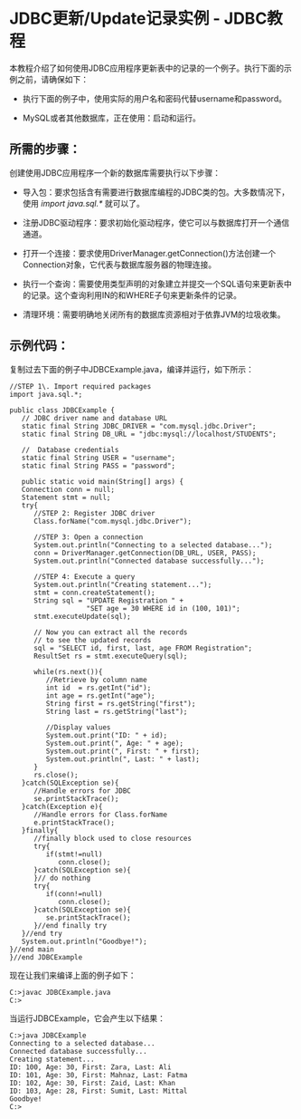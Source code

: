 # JDBC更新/Update记录实例 - JDBC教程

本教程介绍了如何使用JDBC应用程序更新表中的记录的一个例子。执行下面的示例之前，请确保如下：

*   执行下面的例子中，使用实际的用户名和密码代替username和password。

*   MySQL或者其他数据库，正在使用：启动和运行。

## 所需的步骤：

创建使用JDBC应用程序一个新的数据库需要执行以下步骤：

*   导入包：要求包括含有需要进行数据库编程的JDBC类的包。大多数情况下，使用 _import java.sql.*_ 就可以了。

*   注册JDBC驱动程序：要求初始化驱动程序，使它可以与数据库打开一个通信通道。

*   打开一个连接：要求使用DriverManager.getConnection()方法创建一个Connection对象，它代表与数据库服务器的物理连接。

*   执行一个查询：需要使用类型声明的对象建立并提交一个SQL语句来更新表中的记录。这个查询利用IN的和WHERE子句来更新条件的记录。

*   清理环境：需要明确地关闭所有的数据库资源相对于依靠JVM的垃圾收集。

## 示例代码：

复制过去下面的例子中JDBCExample.java，编译并运行，如下所示：

```
//STEP 1\. Import required packages
import java.sql.*;

public class JDBCExample {
   // JDBC driver name and database URL
   static final String JDBC_DRIVER = "com.mysql.jdbc.Driver";  
   static final String DB_URL = "jdbc:mysql://localhost/STUDENTS";

   //  Database credentials
   static final String USER = "username";
   static final String PASS = "password";

   public static void main(String[] args) {
   Connection conn = null;
   Statement stmt = null;
   try{
      //STEP 2: Register JDBC driver
      Class.forName("com.mysql.jdbc.Driver");

      //STEP 3: Open a connection
      System.out.println("Connecting to a selected database...");
      conn = DriverManager.getConnection(DB_URL, USER, PASS);
      System.out.println("Connected database successfully...");

      //STEP 4: Execute a query
      System.out.println("Creating statement...");
      stmt = conn.createStatement();
      String sql = "UPDATE Registration " +
                   "SET age = 30 WHERE id in (100, 101)";
      stmt.executeUpdate(sql);

      // Now you can extract all the records
      // to see the updated records
      sql = "SELECT id, first, last, age FROM Registration";
      ResultSet rs = stmt.executeQuery(sql);

      while(rs.next()){
         //Retrieve by column name
         int id  = rs.getInt("id");
         int age = rs.getInt("age");
         String first = rs.getString("first");
         String last = rs.getString("last");

         //Display values
         System.out.print("ID: " + id);
         System.out.print(", Age: " + age);
         System.out.print(", First: " + first);
         System.out.println(", Last: " + last);
      }
      rs.close();
   }catch(SQLException se){
      //Handle errors for JDBC
      se.printStackTrace();
   }catch(Exception e){
      //Handle errors for Class.forName
      e.printStackTrace();
   }finally{
      //finally block used to close resources
      try{
         if(stmt!=null)
            conn.close();
      }catch(SQLException se){
      }// do nothing
      try{
         if(conn!=null)
            conn.close();
      }catch(SQLException se){
         se.printStackTrace();
      }//end finally try
   }//end try
   System.out.println("Goodbye!");
}//end main
}//end JDBCExample
```

现在让我们来编译上面的例子如下：

```
C:>javac JDBCExample.java
C:>
```

当运行JDBCExample，它会产生以下结果：

```
C:>java JDBCExample
Connecting to a selected database...
Connected database successfully...
Creating statement...
ID: 100, Age: 30, First: Zara, Last: Ali
ID: 101, Age: 30, First: Mahnaz, Last: Fatma
ID: 102, Age: 30, First: Zaid, Last: Khan
ID: 103, Age: 28, First: Sumit, Last: Mittal
Goodbye!
C:>
```

